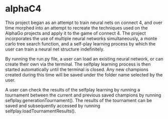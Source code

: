 # alphaC4

This project began as an attempt to train neural nets on connect 4, and over time morphed into an attempt to recreate the techniques used on the AlphaGo projects and apply it to the game of connect 4. The project incorporates the use of multiple neural networks simultaneously, a monte carlo tree search function, and a self-play learning process by which the user can train a neural net structure indefinitely.

By running the run.py file, a user can load an existing neural network, or can create their own via the terminal. The selfplay learning process is then started automatically until the terminal is closed. Any new champions created during this time will be saved under the folder name selected by the user.

A user can check the results of the selfplay learning by running a tournament between the current and previous saved champions by running seflplay.generationTournament(). The results of the tournament can be saved and subsequently accessed by running selfplay.loadTournamentResults().
